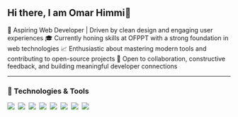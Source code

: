 ## Hi there, I am Omar Himmi👋

🚀 Aspiring Web Developer | Driven by clean design and engaging user experiences
🎓 Currently honing skills at OFPPT with a strong foundation in web technologies
📈 Enthusiastic about mastering modern tools and contributing to open-source projects
🤝 Open to collaboration, constructive feedback, and building meaningful developer connections

---

### 🔧 Technologies & Tools

<div style="display: flex; flex-wrap: wrap; gap: 8px;"> <img src="https://img.shields.io/badge/HTML5-E34F26?style=for-the-badge&logo=html5&logoColor=white"/> <img src="https://img.shields.io/badge/CSS3-1572B6?style=for-the-badge&logo=css3&logoColor=white"/> <img src="https://img.shields.io/badge/Bootstrap-7952B3?style=for-the-badge&logo=bootstrap&logoColor=white"/> <img src="https://img.shields.io/badge/JavaScript-F7DF1E?style=for-the-badge&logo=javascript&logoColor=black"/>  <img src="https://img.shields.io/badge/PHP-777BB4?style=for-the-badge&logo=php&logoColor=white"/> <img src="https://img.shields.io/badge/MySQL-00758F?style=for-the-badge&logo=mysql&logoColor=white"/> <img src="https://img.shields.io/badge/Git-F05032?style=for-the-badge&logo=git&logoColor=white"/> <img src="https://img.shields.io/badge/GitHub-181717?style=for-the-badge&logo=github&logoColor=white"/> </div>
